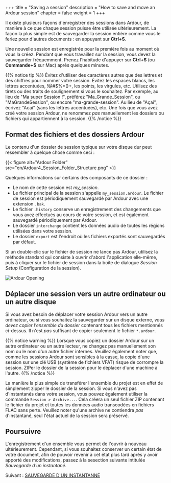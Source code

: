 +++
title = "Saving a session"
description = "How to save and move an Ardour session"
chapter = false
weight = 1
+++

Il existe plusieurs façons d'enregistrer des sessions dans Ardour, de manière
à ce que chaque session puisse être utilisée ultérieurement. La façon la plus
simple est de sauvegarder la session entière comme vous le feriez pour d'autres
documents : en appuyant sur **Ctrl+S**.

Une nouvelle session est enregistrée pour la première fois au moment où vous
la créez. Pendant que vous travaillez sur la session, vous devez la sauvegarder
fréquemment. Prenez l'habitude d'appuyer sur **Ctrl+S** (ou **Commande+S** sur Mac)
après quelques minutes.

{{% notice tip %}}
Évitez d'utiliser des caractères autres que des lettres et des chiffres pour
nommer votre session. Évitez les espaces blancs, les lettres accentuées, !@#$%\*()+,
les points, les virgules, etc.
Utilisez des tirets ou des traits de soulignement si vous le souhaitez.
Par exemple, au lieu de "Ma super Session !", préférez "Ma_Grande_Session",
ou "MaGrandeSession", ou encore "ma-grande-session". Au lieu de "Açaí", écrivez "Acai"
(sans les lettres accentuées), etc.
Une fois que vous avez créé votre session Ardour, ne renommez _pas_ manuellement
les dossiers ou fichiers qui appartiennent à la session.
{{% /notice %}}

## Format des fichiers et des dossiers Ardour

Le contenu d'un dossier de session typique sur votre disque dur peut ressembler
à quelque chose comme ceci :

{{< figure alt="Ardour Folder" src="en/Ardour4_Session_Folder_Structure.png" >}}

Quelques informations sur certains des composants de ce dossier :

* Le nom de cette session est _my\_session_.
* Le fichier principal de la session s'appelle `my_session.ardour`.
Le fichier de session est périodiquement sauvegardé par Ardour avec une extension `.bak`.
* Le fichier `.history` conserve un enregistrement des changements que vous avez effectués
au cours de votre session, et est également sauvegardé périodiquement par Ardour.
* Le dossier `interchange` contient les données audio de toutes les régions utilisées dans votre session.
* Le dossier `export` est l'endroit où les fichiers exportés sont sauvegardés par défaut.

Si un double-clic sur le fichier de session ne lance pas Ardour, utilisez
la méthode standard qui consiste à ouvrir d'abord l'application elle-même,
puis à cliquer sur le fichier de session dans la boîte de dialogue
_Session Setup_ (Configuration de la session).

![Ardour Opening](fr/ardour7-session-setup-dialog.png?width=600)

## Déplacer une session vers un autre ordinateur ou un autre disque

Si vous avez besoin de déplacer votre session Ardour vers un autre ordinateur,
ou si vous souhaitez la sauvegarder sur un disque externe,
*vous devez copier l'ensemble du dossier* contenant tous les fichiers mentionnés ci-dessus.
Il n'est _pas_ suffisant de copier seulement le fichier `*.ardour`.

{{% notice warning %}}
Lorsque vous copiez un dossier Ardour sur un autre ordinateur ou un autre lecteur,
ne changez pas manuellement son nom ou le nom d'un autre fichier internes.
Veuillez également noter que, comme les sessions Ardour sont sensibles à la casse,
la copie d'une session sur une clé USB (système de fichiers VFAT) risque de corrompre la session.
ZIPer le dossier de la session pour le déplacer d'une machine à l'autre.
{{% /notice %}}

La manière la plus simple de transférer l'ensemble du projet est en effet de simplement
zipper le dossier de la session. Si vous n'avez pas d'instantanés dans votre session,
vous pouvez également utiliser la commande `Session > Archive...`.
Cela créera un seul fichier ZIP contenant le fichier du projet et toutes les données audio
transcodées en fichiers FLAC sans perte.
Veuillez noter qu'une archive ne contiendra _pas_ d'instantané, seul l'état actuel
de la session sera préservé.

## Poursuivre

L'enregistrement d'un ensemble vous permet de l'ouvrir à nouveau ultérieurement.
Cependant, si vous souhaitez conserver un certain état de votre document,
afin de pouvoir revenir à cet état plus tard après y avoir apporté des modifications,
passez à la sesection suivante intitulée _Sauvegarde d'un instantané_. 

Suivant : [SAUVEGARDE D'UN INSTANTANNE](../saving-a-snapshot)
